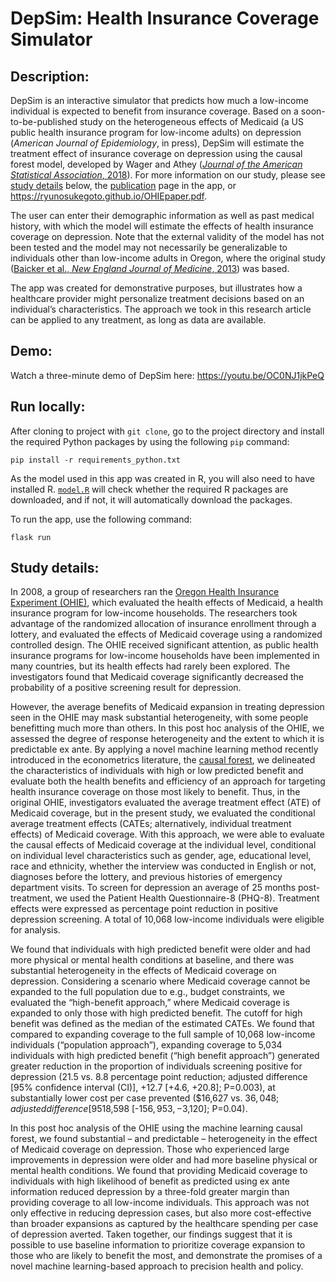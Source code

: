 # DepSim: Health Insurance Coverage Simulator
## Description:
DepSim is an interactive simulator that predicts how much a low-income individual is expected to benefit from insurance coverage. Based on a soon-to-be-published study on the heterogeneous effects of Medicaid (a US public health insurance program for low-income adults) on depression (<i>American Journal of Epidemiology</i>, in press), DepSim will estimate the treatment effect of insurance coverage on depression using the causal forest model, developed by Wager and Athey (<a href="https://www.tandfonline.com/doi/abs/10.1080/01621459.2017.1319839?journalCode=uasa20"><i>Journal of the American Statistical Association</i>, 2018</a>). For more information on our study, please see [study details](#study-details) below, the <a href="templates/publication.html">publication</a> page in the app, or https://ryunosukegoto.github.io/OHIEpaper.pdf.

The user can enter their demographic information as well as past medical history, with which the model will estimate the effects of health insurance coverage on depression. Note that the external validity of the model has not been tested and the model may not necessarily be generalizable to individuals other than low-income adults in Oregon, where the original study (<a href="https://www.nejm.org/doi/full/10.1056/NEJMsa1212321">Baicker et al., <i>New England Journal of Medicine</i>, 2013</a>) was based.

The app was created for demonstrative purposes, but illustrates how a healthcare provider might personalize treatment decisions based on an individual’s characteristics. The approach we took in this research article can be applied to any treatment, as long as data are available.

## Demo:
Watch a three-minute demo of DepSim here: <a href="https://youtu.be/OC0NJ1jkPeQ">https://youtu.be/OC0NJ1jkPeQ</a>

## Run locally:
After cloning to project with ```git clone```, go to the project directory and install the required Python packages by using the following ```pip``` command:
```
pip install -r requirements_python.txt
```

As the model used in this app was created in R, you will also need to have installed R. <a href="model.R">```model.R```</a> will check whether the required R packages are downloaded, and if not, it will automatically download the packages.

To run the app, use the following command:
```
flask run
```

## Study details:
In 2008, a group of researchers ran the <a href="https://www.nejm.org/doi/full/10.1056/NEJMsa1212321">Oregon Health Insurance Experiment (OHIE)</a>, which evaluated the health effects of Medicaid, a health insurance program for low-income households. The researchers took advantage of the randomized allocation of insurance enrollment through a lottery, and evaluated the effects of Medicaid coverage using a randomized controlled design. The OHIE received significant attention, as public health insurance programs for low-income households have been implemented in many countries, but its health effects had rarely been explored. The investigators found that Medicaid coverage significantly decreased the probability of a positive screening result for depression.

However, the average benefits of Medicaid expansion in treating depression seen in the OHIE may mask substantial heterogeneity, with some people benefitting much more than others. In this post hoc analysis of the OHIE, we assessed the degree of response heterogeneity and the extent to which it is predictable ex ante. By applying a novel machine learning method recently introduced in the econometrics literature, the <a href="https://www.tandfonline.com/doi/abs/10.1080/01621459.2017.1319839?journalCode=uasa20">causal forest</a>, we delineated the characteristics of individuals with high or low predicted benefit and evaluate both the health benefits and efficiency of an approach for targeting health insurance coverage on those most likely to benefit. Thus, in the original OHIE, investigators evaluated the average treatment effect (ATE) of Medicaid coverage, but in the present study, we evaluated the conditional average treatment effects (CATEs; alternatively, individual treatment effects) of Medicaid coverage. With this approach, we were able to evaluate the causal effects of Medicaid coverage at the individual level, conditional on individual level characteristics such as gender, age, educational level, race and ethnicity, whether the interview was conducted in English or not, diagnoses before the lottery, and previous histories of emergency department visits. To screen for depression an average of 25 months post-treatment, we used the Patient Health Questionnaire-8 (PHQ-8). Treatment effects were expressed as percentage point reduction in positive depression screening. A total of 10,068 low-income individuals were eligible for analysis.

We found that individuals with high predicted benefit were older and had more physical or mental health conditions at baseline, and there was substantial heterogeneity in the effects of Medicaid coverage on depression. Considering a scenario where Medicaid coverage cannot be expanded to the full population due to e.g., budget constraints, we evaluated the “high-benefit approach,” where Medicaid coverage is expanded to only those with high predicted benefit. The cutoff for high benefit was defined as the median of the estimated CATEs. We found that compared to expanding coverage to the full sample of 10,068 low-income individuals (“population approach”), expanding coverage to 5,034 individuals with high predicted benefit (“high benefit approach”) generated greater reduction in the proportion of individuals screening positive for depression (21.5 vs. 8.8 percentage point reduction; adjusted difference [95% confidence interval (CI)], +12.7 [+4.6, +20.8]; P=0.003), at substantially lower cost per case prevented ($16,627 vs. $36,048; adjusted difference [95%CI], -$18,598 [-$156,953, -$3,120]; P=0.04).

In this post hoc analysis of the OHIE using the machine learning causal forest, we found substantial – and predictable – heterogeneity in the effect of Medicaid coverage on depression. Those who experienced large improvements in depression were older and had more baseline physical or mental health conditions. We found that providing Medicaid coverage to individuals with high likelihood of benefit as predicted using ex ante information reduced depression by a three-fold greater margin than providing coverage to all low-income individuals. This approach was not only effective in reducing depression cases, but also more cost-effective than broader expansions as captured by the healthcare spending per case of depression averted. Taken together, our findings suggest that it is possible to use baseline information to prioritize coverage expansion to those who are likely to benefit the most, and demonstrate the promises of a novel machine learning-based approach to precision health and policy.